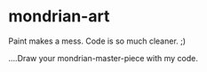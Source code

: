 # mondrian-art
Paint makes a mess. Code is so much cleaner. ;)

....Draw your mondrian-master-piece with my code. 
